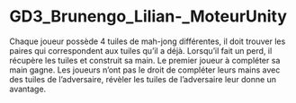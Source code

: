 # GD3_Brunengo_Lilian-_MoteurUnity
Chaque joueur possède 4 tuiles de mah-jong différentes, il doit trouver les paires qui correspondent aux tuiles qu’il a déjà. Lorsqu’il fait un perd, il récupère les tuiles et construit sa main. 
Le premier joueur à compléter sa main gagne.
 Les joueurs n’ont pas le droit de compléter leurs mains avec des tuiles de l’adversaire, révèler les tuiles de l’adversaire leur donne un avantage. 